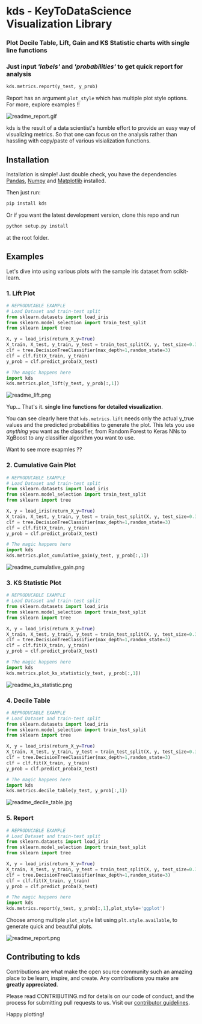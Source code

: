# kds - KeyToDataScience Visualization Library


### Plot Decile Table, Lift, Gain and KS Statistic charts with single line functions

### Just input _'labels'_ and _'probabilities'_ to get quick report for analysis

```python
kds.metrics.report(y_test, y_prob)
```
Report has an argument ``plot_style`` which has multiple plot style options. For more, explore examples !!

![readme_report.gif](https://github.com/tensorbored/kds/raw/master/docs/_static/readme_report.gif)

kds is the result of a data scientist's humble effort to provide an easy way of visualizing metrics. So that one can focus on the analysis rather than hassling with copy/paste of various visialization functions.

## Installation

Installation is simple! Just double check, you have the dependencies [Pandas](https://pypi.org/project/pandas/), [Numpy](https://pypi.org/project/numpy/)  and [Matplotlib](http://matplotlib.org/) installed.

Then just run:
```bash
pip install kds
```

Or if you want the latest development version, clone this repo and run
```bash
python setup.py install
```
at the root folder.

## Examples

Let's dive into using various plots with the sample iris dataset from scikit-learn.

### 1. Lift Plot

```python
# REPRODUCABLE EXAMPLE
# Load Dataset and train-test split
from sklearn.datasets import load_iris
from sklearn.model_selection import train_test_split
from sklearn import tree

X, y = load_iris(return_X_y=True)
X_train, X_test, y_train, y_test = train_test_split(X, y, test_size=0.33,random_state=3)
clf = tree.DecisionTreeClassifier(max_depth=1,random_state=3)
clf = clf.fit(X_train, y_train)
y_prob = clf.predict_proba(X_test)

# The magic happens here
import kds
kds.metrics.plot_lift(y_test, y_prob[:,1])
```
![readme_lift.png](https://github.com/tensorbored/kds/raw/master/docs/_static/readme_lift.png)

Yup... That's it. **single line functions for detailed visualization**.

You can see clearly here that `kds.metrics.lift` needs only the actual y_true values and the predicted probabilities to generate the plot. This lets you use *anything* you want as the classifier, from Random Forest to Keras NNs to XgBoost to any classifier algorithm you want to use.

Want to see more exapmles ??

### 2. Cumulative Gain Plot

```python
# REPRODUCABLE EXAMPLE
# Load Dataset and train-test split
from sklearn.datasets import load_iris
from sklearn.model_selection import train_test_split
from sklearn import tree

X, y = load_iris(return_X_y=True)
X_train, X_test, y_train, y_test = train_test_split(X, y, test_size=0.33,random_state=3)
clf = tree.DecisionTreeClassifier(max_depth=1,random_state=3)
clf = clf.fit(X_train, y_train)
y_prob = clf.predict_proba(X_test)

# The magic happens here
import kds
kds.metrics.plot_cumulative_gain(y_test, y_prob[:,1])
```
![readme_cumulative_gain.png](https://github.com/tensorbored/kds/raw/master/docs/_static/readme_cumulative_gain.png)

### 3. KS Statistic Plot

```python
# REPRODUCABLE EXAMPLE
# Load Dataset and train-test split
from sklearn.datasets import load_iris
from sklearn.model_selection import train_test_split
from sklearn import tree

X, y = load_iris(return_X_y=True)
X_train, X_test, y_train, y_test = train_test_split(X, y, test_size=0.33,random_state=3)
clf = tree.DecisionTreeClassifier(max_depth=1,random_state=3)
clf = clf.fit(X_train, y_train)
y_prob = clf.predict_proba(X_test)

# The magic happens here
import kds
kds.metrics.plot_ks_statistic(y_test, y_prob[:,1])
```
![readme_ks_statistic.png](https://github.com/tensorbored/kds/raw/master/docs/_static/readme_ks_statistic.png)

### 4. Decile Table

```python
# REPRODUCABLE EXAMPLE
# Load Dataset and train-test split
from sklearn.datasets import load_iris
from sklearn.model_selection import train_test_split
from sklearn import tree

X, y = load_iris(return_X_y=True)
X_train, X_test, y_train, y_test = train_test_split(X, y, test_size=0.33,random_state=3)
clf = tree.DecisionTreeClassifier(max_depth=1,random_state=3)
clf = clf.fit(X_train, y_train)
y_prob = clf.predict_proba(X_test)

# The magic happens here
import kds
kds.metrics.decile_table(y_test, y_prob[:,1])
```
![readme_decile_table.jpg](https://github.com/tensorbored/kds/raw/master/docs/_static/readme_decile_table.jpg)

### 5. Report

```python
# REPRODUCABLE EXAMPLE
# Load Dataset and train-test split
from sklearn.datasets import load_iris
from sklearn.model_selection import train_test_split
from sklearn import tree

X, y = load_iris(return_X_y=True)
X_train, X_test, y_train, y_test = train_test_split(X, y, test_size=0.33,random_state=3)
clf = tree.DecisionTreeClassifier(max_depth=1,random_state=3)
clf = clf.fit(X_train, y_train)
y_prob = clf.predict_proba(X_test)

# The magic happens here
import kds
kds.metrics.report(y_test, y_prob[:,1],plot_style='ggplot')
```
Choose among multiple ``plot_style`` list using ``plt.style.available``, to generate quick and beautiful plots.

![readme_report.png](https://github.com/tensorbored/kds/raw/master/docs/_static/readme_report.png)


## Contributing to kds

Contributions are what make the open source community such an amazing place to be learn, inspire, and create. Any contributions you make are **greatly appreciated**.

Please read CONTRIBUTING.md for details on our code of conduct, and the process for submitting pull requests to us.
Visit our [contributor guidelines](CONTRIBUTING.md).

Happy plotting!
